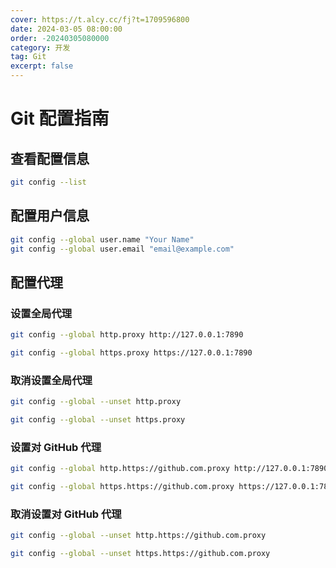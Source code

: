 ```yaml
---
cover: https://t.alcy.cc/fj?t=1709596800
date: 2024-03-05 08:00:00
order: -20240305080000
category: 开发
tag: Git
excerpt: false
---
```


# Git 配置指南

## 查看配置信息

```sh
git config --list
```

## 配置用户信息

```sh
git config --global user.name "Your Name"
git config --global user.email "email@example.com"
```

## 配置代理

### 设置全局代理

```sh
git config --global http.proxy http://127.0.0.1:7890
```

```sh
git config --global https.proxy https://127.0.0.1:7890
```

### 取消设置全局代理

```sh
git config --global --unset http.proxy
```

```sh
git config --global --unset https.proxy
```

### 设置对 GitHub 代理

```sh
git config --global http.https://github.com.proxy http://127.0.0.1:7890
```

```sh
git config --global https.https://github.com.proxy https://127.0.0.1:7890
```

### 取消设置对 GitHub 代理

```sh
git config --global --unset http.https://github.com.proxy
```

```sh
git config --global --unset https.https://github.com.proxy
```

